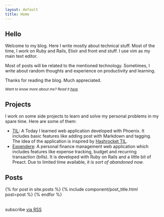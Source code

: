 ```yaml
---
layout: default
title: Home
---
```


## Hello

Welcome to my blog. Here I write mostly about technical stuff.
Most of the time, I work on Ruby and Rails, Elixir and front end stuff.
I use vim as my main text editor.


Most of posts will be related to the mentioned
technology. Sometimes, I write about random thoughts and experience
on productivity and learning.

Thanks for reading the blog. Much appreciated.

<em><small>Want to know more about me? Read it [here][1]</small></em>

## Projects

I work on some side projects to learn and solve my personal problems in my
spare time. Here are some of them:

- [TIL](https://til.kaiwern.com): A Today I learned web application developed
with Phoenix. It includes basic features like adding post with Markdown and tagging.
The idea of the application is inspired by [Hashrocket TIL](https://til.hashrocket.com).
- [Expendere](https://expendere.herokuapp.com): A personal finance management web
application which includes features like expense tracking, budget and recurring
transaction (bills). It is developed with Ruby on Rails and a little bit of
Preact. Due to limited time available, _it is sort of abandoned now_.


## Posts
<table class="table">
{% for post in site.posts %}
{% include component/post_title.html post=post %}
{% endfor %}
</table>

<p class="rss-subscribe">subscribe <a href="{{ "/feed.xml" | relative_url }}">via RSS</a></p>

[1]: about
